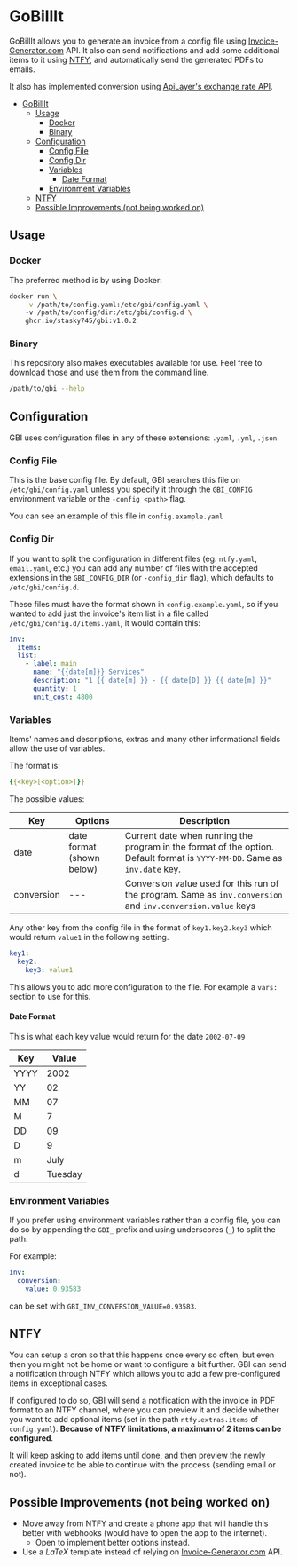 # GoBillIt
GoBillIt allows you to generate an invoice from a config file using [Invoice-Generator.com](https://invoice-generator.com/) API. It also can send notifications and add some additional items to it using [NTFY](https://github.com/binwiederhier/ntfy), and automatically send the generated PDFs to emails.

It also has implemented conversion using [ApiLayer's exchange rate API](https://apilayer.com/marketplace/exchangerates_data-api).

- [GoBillIt](#gobillit)
  - [Usage](#usage)
    - [Docker](#docker)
    - [Binary](#binary)
  - [Configuration](#configuration)
    - [Config File](#config-file)
    - [Config Dir](#config-dir)
    - [Variables](#variables)
      - [Date Format](#date-format)
    - [Environment Variables](#environment-variables)
  - [NTFY](#ntfy)
  - [Possible Improvements (not being worked on)](#possible-improvements-not-being-worked-on)


## Usage
### Docker
The preferred method is by using Docker:

```sh
docker run \
    -v /path/to/config.yaml:/etc/gbi/config.yaml \ 
    -v /path/to/config/dir:/etc/gbi/config.d \
    ghcr.io/stasky745/gbi:v1.0.2
```

### Binary
This repository also makes executables available for use. Feel free to download those and use them from the command line.

```sh
/path/to/gbi --help
```

## Configuration

GBI uses configuration files in any of these extensions: `.yaml`, `.yml`, `.json`.

### Config File
This is the base config file. By default, GBI searches this file on `/etc/gbi/config.yaml` unless you specify it through the `GBI_CONFIG` environment variable or the `-config <path>` flag.

You can see an example of this file in `config.example.yaml`

### Config Dir
If you want to split the configuration in different files (eg: `ntfy.yaml`, `email.yaml`, etc.) you can add any number of files with the accepted extensions in the `GBI_CONFIG_DIR` (or `-config_dir` flag), which defaults to `/etc/gbi/config.d`.

These files must have the format shown in `config.example.yaml`, so if you wanted to add just the invoice's item list in a file called `/etc/gbi/config.d/items.yaml`, it would contain this:

```yaml
inv:
  items:
  list:
    - label: main
      name: "{{date[m]}} Services"
      description: "1 {{ date[m] }} - {{ date[D] }} {{ date[m] }}"
      quantity: 1
      unit_cost: 4800
```

### Variables
Items' names and descriptions, extras and many other informational fields allow the use of variables.

The format is:
```yaml
{{<key>[<option>]}}
```

The possible values:

|Key|Options|Description|
|---|-------|-----------|
|date|date format (shown below)|Current date when running the program in the format of the option. Default format is `YYYY-MM-DD`. Same as `inv.date` key.|
|conversion|---|Conversion value used for this run of the program. Same as `inv.conversion` and `inv.conversion.value` keys|

Any other key from the config file in the format of `key1.key2.key3` which would return `value1` in the following setting.

```yaml
key1:
  key2:
    key3: value1
```

This allows you to add more configuration to the file. For example a `vars:` section to use for this.

#### Date Format
This is what each key value would return for the date `2002-07-09`

|Key|Value|
|---|-----|
|YYYY|2002|
|YY|02|
|MM|07|
|M|7|
|DD|09|
|D|9|
|m|July|
|d|Tuesday|

### Environment Variables
If you prefer using environment variables rather than a config file, you can do so by appending the `GBI_` prefix and using underscores (`_`) to split the path.

For example:

```yaml
inv:
  conversion:
    value: 0.93583
```

can be set with `GBI_INV_CONVERSION_VALUE=0.93583`.

## NTFY
You can setup a cron so that this happens once every so often, but even then you might not be home or want to configure a bit further. GBI can send a notification through NTFY which allows you to add a few pre-configured items in exceptional cases.

If configured to do so, GBI will send a notification with the invoice in PDF format to an NTFY channel, where you can preview it and decide whether you want to add optional items (set in the path `ntfy.extras.items` of `config.yaml`). **Because of NTFY limitations, a maximum of 2 items can be configured**. 

It will keep asking to add items until done, and then preview the newly created invoice to be able to continue with the process (sending email or not).

## Possible Improvements (not being worked on)
- Move away from NTFY and create a phone app that will handle this better with webhooks (would have to open the app to the internet).
  - Open to implement better options instead.
- Use a *LaTeX* template instead of relying on [Invoice-Generator.com](https://invoice-generator.com/) API.
